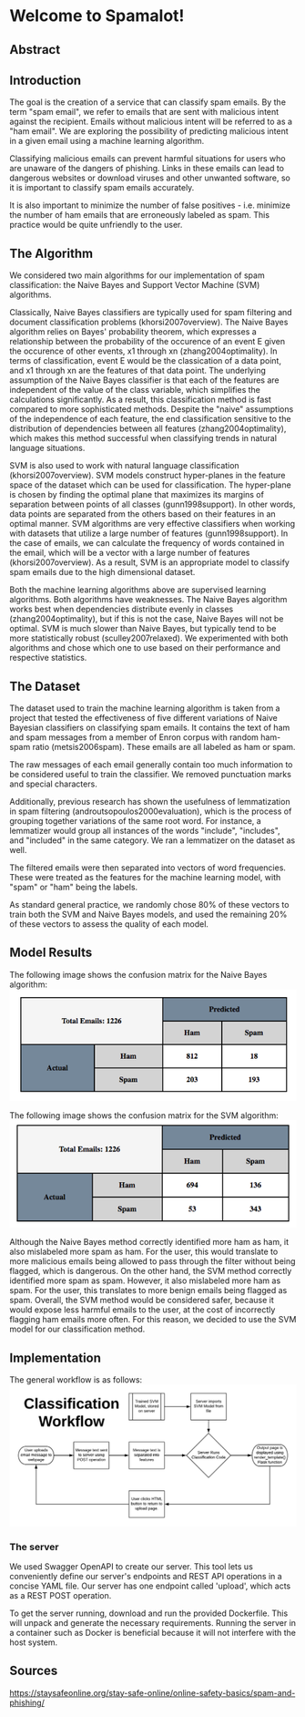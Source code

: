 # Welcome to Spamalot!

## Abstract

## Introduction

The goal is the creation of a service that can classify spam emails. By the term
"spam email", we refer to emails that are sent with malicious intent against the
recipient. Emails without malicious intent will be referred to as a "ham
email". We are exploring the possibility of predicting malicious intent in a
given email using a machine learning algorithm.

Classifying malicious emails can prevent harmful situations for users who are
unaware of the dangers of phishing. Links in these emails can lead to dangerous
websites or download viruses and other unwanted software, so it is important to
classify spam emails accurately.

It is also important to minimize the number of false positives - i.e. minimize
the number of ham emails that are erroneously labeled as spam. This practice
would be quite unfriendly to the user.

## The Algorithm

We considered two main algorithms for our implementation of spam classification:
the Naive Bayes and Support Vector Machine (SVM) algorithms.

Classically, Naive Bayes classifiers are typically used for spam filtering and
document classification problems (khorsi2007overview). The Naive Bayes algorithm
relies on Bayes' probability theorem, which expresses a relationship between the
probability of the occurence of an event E given the occurence of other events,
x1 through xn (zhang2004optimality). In terms of classification, event E would
be the classication of a data point, and x1 through xn are the features of that
data point. The underlying assumption of the Naive Bayes classifier is that each
of the features are independent of the value of the class variable, which
simplifies the calculations significantly. As a result, this classification
method is fast compared to more sophisticated methods. Despite the "naive"
assumptions of the independence of each feature, the end classification
sensitive to the distribution of dependencies between all features
(zhang2004optimality), which makes this method successful when classifying
trends in natural language situations.

SVM is also used to work with natural language classification
(khorsi2007overview). SVM models construct hyper-planes in the feature space of
the dataset which can be used for classification. The hyper-plane is chosen by
finding the optimal plane that maximizes its margins of separation between
points of all classes (gunn1998support). In other words, data points are
separated from the others based on their features in an optimal manner. SVM
algorithms are very effective classifiers when working with datasets that
utilize a large number of features (gunn1998support). In the case of emails, we
can calculate the frequency of words contained in the email, which will be a
vector with a large number of features (khorsi2007overview). As a result, SVM is
an appropriate model to classify spam emails due to the high dimensional
dataset.

Both the machine learning algorithms above are supervised learning
algorithms. Both algorithms have weaknesses. The Naive Bayes algorithm works
best when dependencies distribute evenly in classes (zhang2004optimality), but
if this is not the case, Naive Bayes will not be optimal. SVM is much slower
than Naive Bayes, but typically tend to be more statistically robust
(sculley2007relaxed). We experimented with both algorithms and chose which one
to use based on their performance and respective statistics.

## The Dataset

The dataset used to train the machine learning algorithm is taken from a project
that tested the effectiveness of five different variations of Naive Bayesian
classifiers on classifying spam emails. It contains the text of ham and spam
messages from a member of Enron corpus with random ham-spam ratio
(metsis2006spam). These emails are all labeled as ham or spam.

The raw messages of each email generally contain too much information to be
considered useful to train the classifier. We removed punctuation marks and
special characters.

Additionally, previous research has shown the usefulness of lemmatization in
spam filtering (androutsopoulos2000evaluation), which is the process of grouping
together variations of the same root word. For instance, a lemmatizer would
group all instances of the words "include", "includes", and "included" in the
same category. We ran a lemmatizer on the dataset as well.

The filtered emails were then separated into vectors of word frequencies. These
were treated as the features for the machine learning model, with "spam" or
"ham" being the labels.

As standard general practice, we randomly chose 80% of these vectors to train
both the SVM and Naive Bayes models, and used the remaining 20% of these vectors
to assess the quality of each model.

## Model Results

The following image shows the confusion matrix for the Naive Bayes algorithm:
![NB Confusion Matrix](images/NB_Confusion_Matrix.png)

The following image shows the confusion matrix for the SVM algorithm:
![SVM Confusion Matrix](images/SVM_Confusion_Matrix.png)

Although the Naive Bayes method correctly identified more ham as ham, it also
mislabeled more spam as ham. For the user, this would translate to more
malicious emails being allowed to pass through the filter without being flagged,
which is dangerous. On the other hand, the SVM method correctly identified more
spam as spam. However, it also mislabeled more ham as spam. For the user, this
translates to more benign emails being flagged as spam. Overall, the SVM method
would be considered safer, because it would expose less harmful emails to the
user, at the cost of incorrectly flagging ham emails more often. For this
reason, we decided to use the SVM model for our classification method.

## Implementation

The general workflow is as follows:
![Classification Flowchart](images/classification_workflow.png)

### The server

We used Swagger OpenAPI to create our server. This tool lets us conveniently
define our server's endpoints and REST API operations in a concise YAML
file. Our server has one endpoint called 'upload', which acts as a REST POST
operation. 

To get the server running, download and run the provided Dockerfile. This will
unpack and generate the necessary requirements. Running the server in a
container such as Docker is beneficial because it will not interfere with the
host system.

## Sources
https://staysafeonline.org/stay-safe-online/online-safety-basics/spam-and-phishing/
